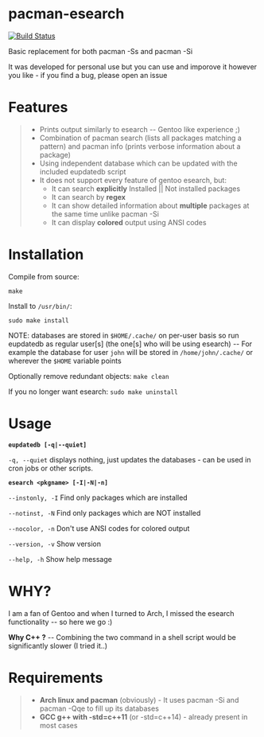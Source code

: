 # pacman-esearch

[![Build Status](https://travis-ci.org/KLZ-0/pacman-esearch.svg?branch=master)](https://travis-ci.org/KLZ-0/pacman-esearch)

Basic replacement for both pacman -Ss and pacman -Si

It was developed for personal use but you can use and imporove it however you like - if you find a bug, please open an issue

# Features

> - Prints output similarly to esearch -- Gentoo like experience ;)
> - Combination of pacman search (lists all packages matching a pattern) and pacman info (prints verbose information about a package)
> - Using independent database which can be updated with the included eupdatedb script
> - It does not support every feature of gentoo esearch, but:
>   - It can search **explicitly** Installed || Not installed packages
>   - It can search by **regex**
>   - It can show detailed information about **multiple** packages at the same time unlike pacman -Si
>   - It can display **colored** output using ANSI codes

# Installation

Compile from source:

`make`

Install to `/usr/bin/`:

`sudo make install`

NOTE: databases are stored in `$HOME/.cache/` on per-user basis so run eupdatedb as regular user[s] (the one[s] who will be using esearch) -- For example the database for user `john` will be stored in `/home/john/.cache/` or wherever the `$HOME` variable points

Optionally remove redundant objects: `make clean`

If you no longer want esearch: `sudo make uninstall`

# Usage

**`eupdatedb [-q|--quiet]`**

`-q, --quiet`     displays nothing, just updates the databases - can be used in cron jobs or other scripts.


**`esearch <pkgname> [-I|-N|-n]`**

`--instonly, -I` Find only packages which are installed

`--notinst, -N` Find only packages which are NOT installed

`--nocolor, -n` Don't use ANSI codes for colored output

`--version, -v` Show version

`--help, -h` Show help message

# WHY?

I am a fan of Gentoo and when I turned to Arch, I missed the esearch functionality -- so here we go :)

**Why C++ ?** -- Combining the two command in a shell script would be significantly slower (I tried it..)

# Requirements
> - **Arch linux and pacman** (obviously) - It uses pacman -Si and pacman -Qqe to fill up its databases
> - **GCC g++ with -std=c++11** (or -std=c++14) - already present in most cases
